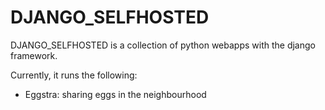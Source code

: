 # DJANGO_SELFHOSTED

DJANGO_SELFHOSTED is a collection of python webapps with the django framework. 

Currently, it runs the following: 

- Eggstra: sharing eggs in the neighbourhood
